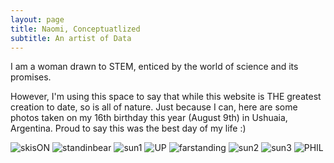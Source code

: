 ```yaml
---
layout: page
title: Naomi, Conceptuatlized 
subtitle: An artist of Data 
---
```


I am a woman drawn to STEM, enticed by the world of science and its promises. 

However, I'm using this space to say that while this website is THE greatest creation to date, so is all of nature. Just because I can, here are some photos taken on my 16th birthday this year (August 9th) in Ushuaia, Argentina. Proud to say this was the best day of my life :) 

![skisON](../assets/img/skiBackOn.jpg)
![standinbear](../assets/img/standingBear.jpg)
![sun1](../assets/img/sun1.jpg)
![UP](../assets/img/UP.jpg)
![farstanding](../assets/img/farStandBear.jpg)
![sun2](../assets/img/sun2.jpg)
![sun3](../assets/img/sun3.jpg)
![PHIL](../assets/img/PHIL.jpg)


<!---
Original code 
To be honest, I'm having some trouble remembering right now, so why don't you just watch [my movie](https://en.wikipedia.org/wiki/The_Princess_Bride_%28film%29) and it will answer **all** your questions.
-->
